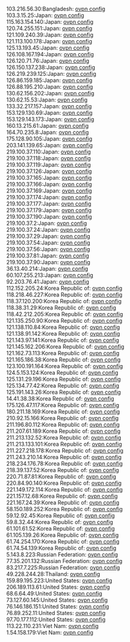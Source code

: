103.216.56.30:Bangladesh: [ovpn config](vpn/103_216_56_30.ovpn)  
103.3.15.25:Japan: [ovpn config](vpn/103_3_15_25.ovpn)  
115.163.154.140:Japan: [ovpn config](vpn/115_163_154_140.ovpn)  
120.74.255.151:Japan: [ovpn config](vpn/120_74_255_151.ovpn)  
121.109.240.39:Japan: [ovpn config](vpn/121_109_240_39.ovpn)  
121.113.100.178:Japan: [ovpn config](vpn/121_113_100_178.ovpn)  
125.13.193.45:Japan: [ovpn config](vpn/125_13_193_45.ovpn)  
126.108.167.194:Japan: [ovpn config](vpn/126_108_167_194.ovpn)  
126.120.71.76:Japan: [ovpn config](vpn/126_120_71_76.ovpn)  
126.150.137.238:Japan: [ovpn config](vpn/126_150_137_238.ovpn)  
126.219.239.125:Japan: [ovpn config](vpn/126_219_239_125.ovpn)  
126.86.159.185:Japan: [ovpn config](vpn/126_86_159_185.ovpn)  
126.88.195.210:Japan: [ovpn config](vpn/126_88_195_210.ovpn)  
130.62.156.202:Japan: [ovpn config](vpn/130_62_156_202.ovpn)  
130.62.15.53:Japan: [ovpn config](vpn/130_62_15_53.ovpn)  
133.32.217.157:Japan: [ovpn config](vpn/133_32_217_157.ovpn)  
153.129.130.69:Japan: [ovpn config](vpn/153_129_130_69.ovpn)  
153.129.143.173:Japan: [ovpn config](vpn/153_129_143_173.ovpn)  
160.13.215.61:Japan: [ovpn config](vpn/160_13_215_61.ovpn)  
164.70.235.8:Japan: [ovpn config](vpn/164_70_235_8.ovpn)  
175.128.90.105:Japan: [ovpn config](vpn/175_128_90_105.ovpn)  
203.141.139.65:Japan: [ovpn config](vpn/203_141_139_65.ovpn)  
219.100.37.110:Japan: [ovpn config](vpn/219_100_37_110.ovpn)  
219.100.37.118:Japan: [ovpn config](vpn/219_100_37_118.ovpn)  
219.100.37.119:Japan: [ovpn config](vpn/219_100_37_119.ovpn)  
219.100.37.126:Japan: [ovpn config](vpn/219_100_37_126.ovpn)  
219.100.37.165:Japan: [ovpn config](vpn/219_100_37_165.ovpn)  
219.100.37.166:Japan: [ovpn config](vpn/219_100_37_166.ovpn)  
219.100.37.169:Japan: [ovpn config](vpn/219_100_37_169.ovpn)  
219.100.37.174:Japan: [ovpn config](vpn/219_100_37_174.ovpn)  
219.100.37.177:Japan: [ovpn config](vpn/219_100_37_177.ovpn)  
219.100.37.179:Japan: [ovpn config](vpn/219_100_37_179.ovpn)  
219.100.37.190:Japan: [ovpn config](vpn/219_100_37_190.ovpn)  
219.100.37.2:Japan: [ovpn config](vpn/219_100_37_2.ovpn)  
219.100.37.24:Japan: [ovpn config](vpn/219_100_37_24.ovpn)  
219.100.37.29:Japan: [ovpn config](vpn/219_100_37_29.ovpn)  
219.100.37.54:Japan: [ovpn config](vpn/219_100_37_54.ovpn)  
219.100.37.56:Japan: [ovpn config](vpn/219_100_37_56.ovpn)  
219.100.37.81:Japan: [ovpn config](vpn/219_100_37_81.ovpn)  
219.100.37.90:Japan: [ovpn config](vpn/219_100_37_90.ovpn)  
36.13.40.214:Japan: [ovpn config](vpn/36_13_40_214.ovpn)  
60.107.255.213:Japan: [ovpn config](vpn/60_107_255_213.ovpn)  
92.203.76.41:Japan: [ovpn config](vpn/92_203_76_41.ovpn)  
112.152.205.24:Korea Republic of: [ovpn config](vpn/112_152_205_24.ovpn)  
118.218.46.227:Korea Republic of: [ovpn config](vpn/118_218_46_227.ovpn)  
118.37.120.200:Korea Republic of: [ovpn config](vpn/118_37_120_200.ovpn)  
118.38.31.29:Korea Republic of: [ovpn config](vpn/118_38_31_29.ovpn)  
118.42.212.205:Korea Republic of: [ovpn config](vpn/118_42_212_205.ovpn)  
121.135.250.90:Korea Republic of: [ovpn config](vpn/121_135_250_90.ovpn)  
121.138.110.84:Korea Republic of: [ovpn config](vpn/121_138_110_84.ovpn)  
121.138.91.142:Korea Republic of: [ovpn config](vpn/121_138_91_142.ovpn)  
121.143.97.141:Korea Republic of: [ovpn config](vpn/121_143_97_141.ovpn)  
121.145.162.206:Korea Republic of: [ovpn config](vpn/121_145_162_206.ovpn)  
121.162.73.113:Korea Republic of: [ovpn config](vpn/121_162_73_113.ovpn)  
121.165.186.38:Korea Republic of: [ovpn config](vpn/121_165_186_38.ovpn)  
123.100.191.164:Korea Republic of: [ovpn config](vpn/123_100_191_164.ovpn)  
124.5.153.124:Korea Republic of: [ovpn config](vpn/124_5_153_124.ovpn)  
125.131.29.196:Korea Republic of: [ovpn config](vpn/125_131_29_196.ovpn)  
125.134.77.42:Korea Republic of: [ovpn config](vpn/125_134_77_42.ovpn)  
125.191.143.26:Korea Republic of: [ovpn config](vpn/125_191_143_26.ovpn)  
14.41.38.38:Korea Republic of: [ovpn config](vpn/14_41_38_38.ovpn)  
175.126.47.117:Korea Republic of: [ovpn config](vpn/175_126_47_117.ovpn)  
180.211.18.169:Korea Republic of: [ovpn config](vpn/180_211_18_169.ovpn)  
210.92.15.166:Korea Republic of: [ovpn config](vpn/210_92_15_166.ovpn)  
211.196.80.112:Korea Republic of: [ovpn config](vpn/211_196_80_112.ovpn)  
211.207.61.189:Korea Republic of: [ovpn config](vpn/211_207_61_189.ovpn)  
211.213.132.52:Korea Republic of: [ovpn config](vpn/211_213_132_52.ovpn)  
211.213.133.101:Korea Republic of: [ovpn config](vpn/211_213_133_101.ovpn)  
211.227.218.178:Korea Republic of: [ovpn config](vpn/211_227_218_178.ovpn)  
211.243.210.14:Korea Republic of: [ovpn config](vpn/211_243_210_14.ovpn)  
218.234.176.78:Korea Republic of: [ovpn config](vpn/218_234_176_78.ovpn)  
218.39.137.52:Korea Republic of: [ovpn config](vpn/218_39_137_52.ovpn)  
220.71.87.81:Korea Republic of: [ovpn config](vpn/220_71_87_81.ovpn)  
220.84.90.140:Korea Republic of: [ovpn config](vpn/220_84_90_140.ovpn)  
221.149.172.114:Korea Republic of: [ovpn config](vpn/221_149_172_114.ovpn)  
221.157.12.68:Korea Republic of: [ovpn config](vpn/221_157_12_68.ovpn)  
221.167.24.39:Korea Republic of: [ovpn config](vpn/221_167_24_39.ovpn)  
58.150.189.252:Korea Republic of: [ovpn config](vpn/58_150_189_252.ovpn)  
59.12.92.45:Korea Republic of: [ovpn config](vpn/59_12_92_45.ovpn)  
59.8.32.44:Korea Republic of: [ovpn config](vpn/59_8_32_44.ovpn)  
61.101.61.52:Korea Republic of: [ovpn config](vpn/61_101_61_52.ovpn)  
61.105.139.26:Korea Republic of: [ovpn config](vpn/61_105_139_26.ovpn)  
61.74.254.170:Korea Republic of: [ovpn config](vpn/61_74_254_170.ovpn)  
61.74.54.139:Korea Republic of: [ovpn config](vpn/61_74_54_139.ovpn)  
5.143.8.223:Russian Federation: [ovpn config](vpn/5_143_8_223.ovpn)  
77.35.201.132:Russian Federation: [ovpn config](vpn/77_35_201_132.ovpn)  
83.217.7.225:Russian Federation: [ovpn config](vpn/83_217_7_225.ovpn)  
49.228.244.28:Thailand: [ovpn config](vpn/49_228_244_28.ovpn)  
159.89.195.223:United States: [ovpn config](vpn/159_89_195_223.ovpn)  
206.189.113.61:United States: [ovpn config](vpn/206_189_113_61.ovpn)  
68.6.64.49:United States: [ovpn config](vpn/68_6_64_49.ovpn)  
73.127.60.145:United States: [ovpn config](vpn/73_127_60_145.ovpn)  
76.146.186.151:United States: [ovpn config](vpn/76_146_186_151.ovpn)  
76.89.252.11:United States: [ovpn config](vpn/76_89_252_11.ovpn)  
97.70.177.112:United States: [ovpn config](vpn/97_70_177_112.ovpn)  
113.22.110.231:Viet Nam: [ovpn config](vpn/113_22_110_231.ovpn)  
1.54.158.179:Viet Nam: [ovpn config](vpn/1_54_158_179.ovpn)  
